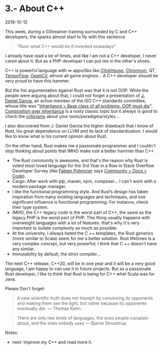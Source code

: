 # 3.- About C++
2019-10-12

This week, during a GStreamer training surrounded by C and C++ developers, the sparks almost start to fly with this sentence.

> "Rust: what C++ would be if invented nowadays"

I already have read a lot of times, and like I am not a C++ developer, I never cared about it. But as a PHP developer I can put me in the other's shoes.

C++ is powerful language with ∞ apps/libs like [ClickHouse](https://github.com/ClickHouse/ClickHouse), [Chromium](https://chromium.googlesource.com/chromium/src.git/+/refs/heads/master), QT, [TensorFlow](https://github.com/tensorflow/tensorflow), [OpenCV](https://github.com/opencv/opencv), almost all game engines... A C++ developer should be very proud to have this hammer.

But the fist argumentation against Rust was that it is not OOP. While the people were arguing about that, I could not forget a presentation of [J. Daniel Garcia](https://www.arcos.inf.uc3m.es/jdgarcia/), an active member of the ISO C++ standards committee, whose title was "[Inheritance = Base class of all problems, OOP must die](https://usingstdcpp.org/2014/12/05/la-herencia-es-la-clase-base-de-todos-los-problemas/)". [Composition over inheritance](https://en.wikipedia.org/wiki/Composition_over_inheritance) is a rusty classic topic but it always is good to check the [criticisms](https://en.wikipedia.org/wiki/Object-oriented_programming#Criticism) about your tools/paradigma/styles...

I also discovered from J. Daniel Garcia the higher drawback that I know of Rust, his great dependence on LLVM and its lack of standardization. I would like to know what is his current opinion about Rust.

On the other hand, Rust makes me a passionate programmer and I couldn't stop thinking about points that IMHO make rust a better hammer than C++.

* The Rust community is awesome, and that's the reason why Rust is voted most loved language for the 3rd Year in a Row in Stack Overflow Developer Survey (like [Fabien Potencier](http://github.com/fabpot)  says [Community > Docs > Code](https://twitter.com/fabpot/status/994475614588559360)).
* Cargo: After work with pip, maven, npm, composer... I can't work with a modern package manager.
* I like the functional programming style. And Rust’s design has taken inspiration from many existing languages and techniques, and one significant influence is functional programming. For instance, check their type system.
* IMHO, the C++ legacy code is the worst part of C++, the same as the legacy PHP is the worst part of PHP. This thing usually happens with overweight languages with a lot of features. that's why it's very important to isolate complexity as much as possible.
* At the university, I always hated the C ++ templates, the Rust generics (more similar to Scala) seem for me a better solution. Rust lifetimes is a very complex concept, but very powerful; I think that C ++ doesn't have any similar. 
* Immutability by default, the strict compiler...


The next C++ release, C++20, will be in one year and it will be a very good language, I am happy to can use it in future projects. But as a  passionate Rust developer, I like to think that Rust is being for C++ what Scala was for Java.

Please Don't forget:

> A new scientific truth does not triumph by convincing its opponents and making them see the light, but rather because its opponents eventually die. — Thomas Kuhn.

> There are only two kinds of languages, the ones people complain about, and the ones nobody uses — Bjarne Stroustrup


Notes:

 - next: Improve my C++ and read more it.
